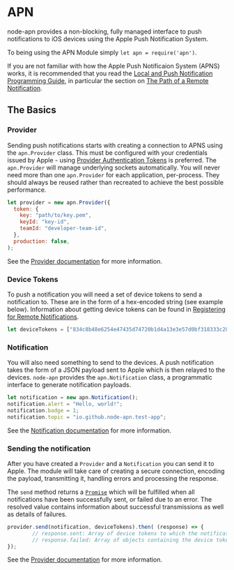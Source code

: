 # APN

node-apn provides a non-blocking, fully managed interface to push notifications to iOS devices using the Apple Push Notification System.

To being using the APN Module simply `let apn = require('apn')`.

If you are not familiar with how the Apple Push Notificaion System (APNS) works, it is recommended that you read the [Local and Push Notification Programming Guide][programming-guide], in particular the section on [The Path of a Remote Notification][push-path].

## The Basics

### Provider

Sending push notifications starts with creating a connection to APNS using the `apn.Provider` class. This must be configured with your credentials issued by Apple - using [Provider Authentication Tokens][provider-auth-tokens] is preferred. The `apn.Provider` will manage underlying sockets automatically. You will never need more than one `apn.Provider` for each application, per-process. They should always be reused rather than recreated to achieve the best possible performance.

```javascript
let provider = new apn.Provider({
  token: {
    key: "path/to/key.pem",
    keyId: "key-id",
    teamId: "developer-team-id",
  },
  production: false,
);
```

See the [Provider documentation](provider.markdown) for more information.

### Device Tokens

To push a notification you will need a set of device tokens to send a notification to. These are in the form of a hex-encoded string (see example below). Information about getting device tokens can be found in [Registering for Remote Notifications](registration).

```javascript
let deviceTokens = ["834c8b48e6254e47435d74720b1d4a13e3e57d0bf318333c284c1db8ce8ddc58"];
```

### Notification

You will also need something to send to the devices. A push notification takes the form of a JSON payload sent to Apple which is then relayed to the devices. `node-apn` provides the `apn.Notification` class, a programmatic interface to generate notification payloads.

```javascript
let notification = new apn.Notification();
notification.alert = "Hello, world!";
notification.badge = 1;
notification.topic = "io.github.node-apn.test-app";
```

See the [Notification documentation](notification.markdown) for more information.

### Sending the notification

After you have created a `Provider` and a `Notification` you can send it to Apple. The module will take care of creating a secure connection, encoding the payload, transmitting it, handling errors and processing the response.

The `send` method returns a [`Promise`](promise) which will be fulfilled when all notifications have been successfully sent, or failed due to an error. The resolved value contains information about successful transmissions as well as details of failures.

```javascript
provider.send(notification, deviceTokens).then( (response) => {
		// response.sent: Array of device tokens to which the notification was sent succesfully
		// response.failed: Array of objects containing the device token (`device`) and either an `error`, or a `status` and `response` from the API
});
```

See the [Provider documentation](provider.markdown) for more information.

[provider-auth-tokens]:https://developer.apple.com/library/prerelease/content/documentation/NetworkingInternet/Conceptual/RemoteNotificationsPG/Chapters/APNsProviderAPI.html#//apple_ref/doc/uid/TP40008194-CH101-SW21
[programming-guide]:https://developer.apple.com/library/prerelease/content/documentation/NetworkingInternet/Conceptual/RemoteNotificationsPG/Chapters/ApplePushService.html#//apple_ref/doc/uid/TP40008194-CH100-SW9
[push-path]:https://developer.apple.com/library/prerelease/content/documentation/NetworkingInternet/Conceptual/RemoteNotificationsPG/Chapters/ApplePushService.html#//apple_ref/doc/uid/TP40008194-CH100-SW10
[registration]:https://developer.apple.com/library/prerelease/content/documentation/NetworkingInternet/Conceptual/RemoteNotificationsPG/Chapters/IPhoneOSClientImp.html#//apple_ref/doc/uid/TP40008194-CH103-SW2

[promise]:https://developer.mozilla.org/en/docs/Web/JavaScript/Reference/Global_Objects/Promise
